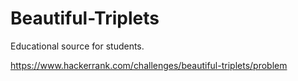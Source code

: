 # Beautiful-Triplets
Educational source for students.

https://www.hackerrank.com/challenges/beautiful-triplets/problem
